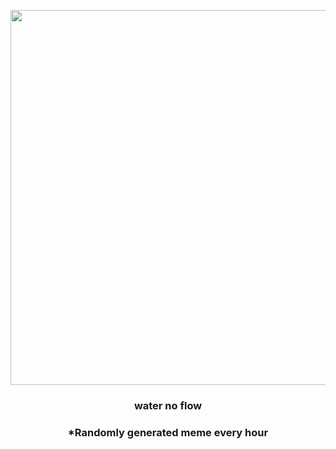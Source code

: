 <p align="center">
        <img src="https://i.redd.it/6xajzbm6f9j91.jpg" width="600" height="600">
        </p>
        <h3 align="center">water no flow</h3>
        <h3 align="center">*Randomly generated meme every hour</h3>
    